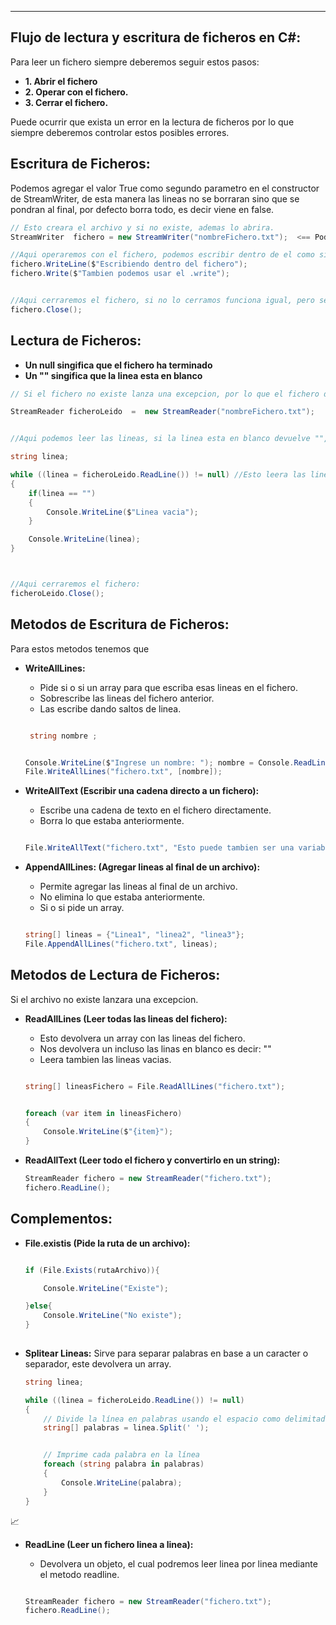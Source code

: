 
---
## Flujo de lectura y escritura de ficheros en C#:
Para leer un fichero siempre deberemos seguir estos pasos:

- **1. Abrir el fichero**
- **2. Operar con el fichero.**
- **3. Cerrar  el fichero.**

Puede ocurrir que exista un error en la lectura de ficheros por lo que siempre deberemos controlar estos posibles errores.


## Escritura de Ficheros:
Podemos agregar el valor True como segundo parametro en el constructor de StreamWriter, de esta manera las lineas no se borraran sino que se pondran al final, por defecto borra todo, es decir viene en false.

```csharp
// Esto creara el archivo y si no existe, ademas lo abrira.
StreamWriter  fichero = new StreamWriter("nombreFichero.txt");  <== Podemos activar el Append poniendo esto en true

//Aqui operaremos con el fichero, podemos escribir dentro de el como si fuera la consola.
fichero.WriteLine($"Escribiendo dentro del fichero");
fichero.Write($"Tambien podemos usar el .write");


//Aqui cerraremos el fichero, si no lo cerramos funciona igual, pero se debe cerrar para evutar conflictos:
fichero.Close(); 
```


## Lectura de Ficheros:

- **Un null singifica que el fichero ha terminado**
- **Un ""  singifica que la linea esta en blanco**


```csharp
// Si el fichero no existe lanza una excepcion, por lo que el fichero debe existir

StreamReader ficheroLeido  =  new StreamReader("nombreFichero.txt");


//Aqui podemos leer las lineas, si la linea esta en blanco devuelve "", y si ya termino de leer un null: 

string linea;

while ((linea = ficheroLeido.ReadLine()) != null) //Esto leera las lineas hasta el final
{
    if(linea == "")
    {
        Console.WriteLine($"Linea vacia");
    }

    Console.WriteLine(linea);
}



//Aqui cerraremos el fichero:
ficheroLeido.Close(); 
```


## Metodos de Escritura de Ficheros:
Para estos metodos tenemos que 

- **WriteAllLines:**
	 - Pide si o si un array para que escriba esas lineas en el fichero. 
	 - Sobrescribe las lineas del fichero anterior.
	 - Las escribe dando saltos de linea.
	 
	```csharp

	 string nombre ;


    Console.WriteLine($"Ingrese un nombre: "); nombre = Console.ReadLine();
    File.WriteAllLines("fichero.txt", [nombre]); 

	```
	

- **WriteAllText (Escribir una cadena directo a un fichero):**
	- Escribe una cadena de texto en el fichero directamente.
	- Borra lo que estaba anteriormente.
	
	```csharp

    File.WriteAllText("fichero.txt", "Esto puede tambien ser una variable"); 

	```

- **AppendAllLines: (Agregar lineas al final de un archivo):**
	 - Permite agregar las lineas al final de un archivo.
	 - No elimina lo que estaba anteriormente.
	 - Si o si pide un array.
	 
	```csharp

	string[] lineas = {"Linea1", "linea2", "linea3"};
    File.AppendAllLines("fichero.txt", lineas);

	```






## Metodos de Lectura de Ficheros:
Si el archivo no existe lanzara una excepcion.


- **ReadAllLines (Leer todas las lineas del fichero):**
	 - Esto devolvera un array con las lineas del fichero.
	 - Nos devolvera un incluso las linas en blanco es decir:  ""
	 - Leera tambien las lineas vacias.
	 
	```csharp

    string[] lineasFichero = File.ReadAllLines("fichero.txt");


    foreach (var item in lineasFichero)
    {
        Console.WriteLine($"{item}");
    }

	```


- **ReadAllText (Leer todo el fichero y convertirlo en un string):**
	```csharp
	StreamReader fichero = new StreamReader("fichero.txt"); 
	fichero.ReadLine(); 
	```




## Complementos:

- **File.existis (Pide la ruta de un archivo):**
	```csharp

    if (File.Exists(rutaArchivo)){

	    Console.WriteLine("Existe");

    }else{
		Console.WriteLine("No existe");
    }
          
	```
- **Splitear Lineas:**
	Sirve para separar palabras en base  a un caracter o separador, este devolvera  un array.

	```csharp
	string linea;
	
	while ((linea = ficheroLeido.ReadLine()) != null)
	{
		// Divide la línea en palabras usando el espacio como delimitador
	    string[] palabras = linea.Split(' ');
	
	
	    // Imprime cada palabra en la línea
	    foreach (string palabra in palabras)
	    {
	        Console.WriteLine(palabra);
	    }
	}
	```























📈




- **ReadLine (Leer un fichero linea a linea):**
	 - Devolvera un objeto, el cual podremos leer linea por linea mediante el metodo readline.
	 
	```csharp

	StreamReader fichero = new StreamReader("fichero.txt"); 
	fichero.ReadLine(); 

	```

